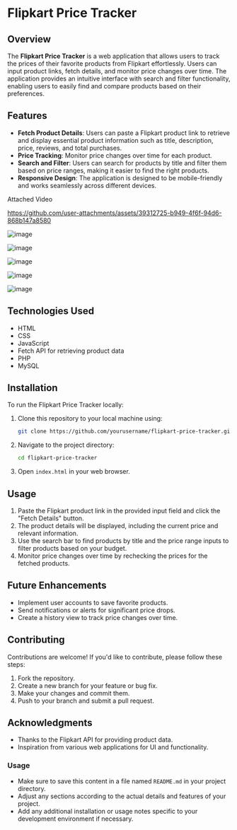 # Flipkart Price Tracker

## Overview

The **Flipkart Price Tracker** is a web application that allows users to track the prices of their favorite products from Flipkart effortlessly. Users can input product links, fetch details, and monitor price changes over time. The application provides an intuitive interface with search and filter functionality, enabling users to easily find and compare products based on their preferences.

## Features

- **Fetch Product Details**: Users can paste a Flipkart product link to retrieve and display essential product information such as title, description, price, reviews, and total purchases.
- **Price Tracking**: Monitor price changes over time for each product.
- **Search and Filter**: Users can search for products by title and filter them based on price ranges, making it easier to find the right products.
- **Responsive Design**: The application is designed to be mobile-friendly and works seamlessly across different devices.

Attached Video




https://github.com/user-attachments/assets/39312725-b949-4f6f-94d6-868b147a8580


![image](https://github.com/user-attachments/assets/ed0a228b-dc5d-4e63-8c2d-fbbeac6c226d)

![image](https://github.com/user-attachments/assets/d24d1864-55da-4071-9b03-bcad8efd6a1a)

![image](https://github.com/user-attachments/assets/d0ad9502-dd9f-4e01-9f6d-fd6e43c85aaa)

![image](https://github.com/user-attachments/assets/13b3e95b-6df3-41b8-aece-18ea644687d2)

![image](https://github.com/user-attachments/assets/69a2f3e8-5e2e-4607-8539-840c616118f9)


## Technologies Used

- HTML
- CSS
- JavaScript
- Fetch API for retrieving product data
- PHP
- MySQL

## Installation

To run the Flipkart Price Tracker locally:

1. Clone this repository to your local machine using:
   ```bash
   git clone https://github.com/yourusername/flipkart-price-tracker.git
   ```
2. Navigate to the project directory:
   ```bash
   cd flipkart-price-tracker
   ```
3. Open `index.html` in your web browser.

## Usage

1. Paste the Flipkart product link in the provided input field and click the "Fetch Details" button.
2. The product details will be displayed, including the current price and relevant information.
3. Use the search bar to find products by title and the price range inputs to filter products based on your budget.
4. Monitor price changes over time by rechecking the prices for the fetched products.

## Future Enhancements

- Implement user accounts to save favorite products.
- Send notifications or alerts for significant price drops.
- Create a history view to track price changes over time.

## Contributing

Contributions are welcome! If you'd like to contribute, please follow these steps:

1. Fork the repository.
2. Create a new branch for your feature or bug fix.
3. Make your changes and commit them.
4. Push to your branch and submit a pull request.


## Acknowledgments

- Thanks to the Flipkart API for providing product data.
- Inspiration from various web applications for UI and functionality.


### Usage
- Make sure to save this content in a file named `README.md` in your project directory.
- Adjust any sections according to the actual details and features of your project.
- Add any additional installation or usage notes specific to your development environment if necessary.
